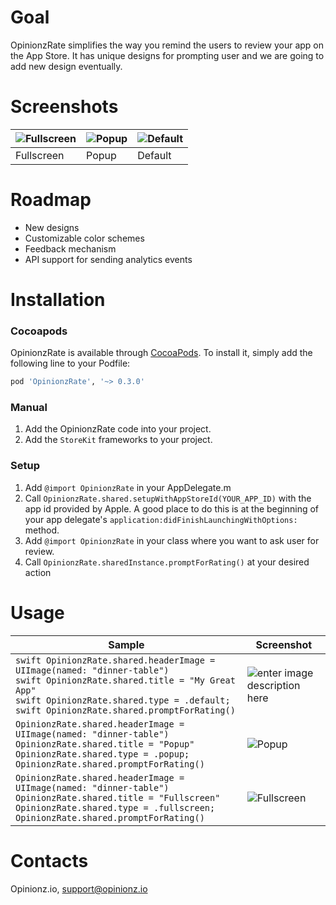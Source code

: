 # Goal

OpinionzRate simplifies the way you remind the users to review your app on the App Store. It has unique designs for prompting user and we are going to add new design eventually.


# Screenshots
| ![Fullscreen](https://i.imgur.com/CVRDYeh.png) | ![Popup](https://i.imgur.com/fLglmKi.png) | ![Default](https://i.imgur.com/whGUH7B.png) |
|--|--|--|
| Fullscreen | Popup  | Default |


# Roadmap

 - New designs
 - Customizable color schemes
 - Feedback mechanism
 - API support for sending analytics events



# Installation
### Cocoapods

OpinionzRate is available through [CocoaPods](http://cocoapods.org). To install
it, simply add the following line to your Podfile:

```ruby
pod 'OpinionzRate', '~> 0.3.0'
```

### Manual
1. Add the OpinionzRate code into your project.
2. Add the `StoreKit` frameworks to your project.

### Setup
1. Add  `@import OpinionzRate`  in your AppDelegate.m
2.  Call  `OpinionzRate.shared.setupWithAppStoreId(YOUR_APP_ID)`  with the app id provided by Apple. A good place to do this is at the beginning of your app delegate's  `application:didFinishLaunchingWithOptions:`  method.
3.  Add  `@import OpinionzRate`  in your class where you want to ask user for review.
4.  Call  `OpinionzRate.sharedInstance.promptForRating()`  at your desired action



# Usage

| Sample |  Screenshot|
|--|--|
| ```swift OpinionzRate.shared.headerImage = UIImage(named: "dinner-table")``` <br>  ```swift OpinionzRate.shared.title = "My Great App"``` <br> ```swift OpinionzRate.shared.type = .default;``` <br> `swift OpinionzRate.shared.promptForRating()` | ![enter image description here](https://i.imgur.com/whGUH7B.png) |
| `OpinionzRate.shared.headerImage = UIImage(named: "dinner-table")` <br>  `OpinionzRate.shared.title = "Popup"` <br> `OpinionzRate.shared.type = .popup;` <br> `OpinionzRate.shared.promptForRating()` | ![Popup](https://i.imgur.com/fLglmKi.png) |
| `OpinionzRate.shared.headerImage = UIImage(named: "dinner-table")` <br>  `OpinionzRate.shared.title = "Fullscreen"` <br> `OpinionzRate.shared.type = .fullscreen;` <br> `OpinionzRate.shared.promptForRating()` | ![Fullscreen](https://i.imgur.com/CVRDYeh.png) |



# Contacts

Opinionz.io, [support@opinionz.io](mailto:support@opinionz.io)
